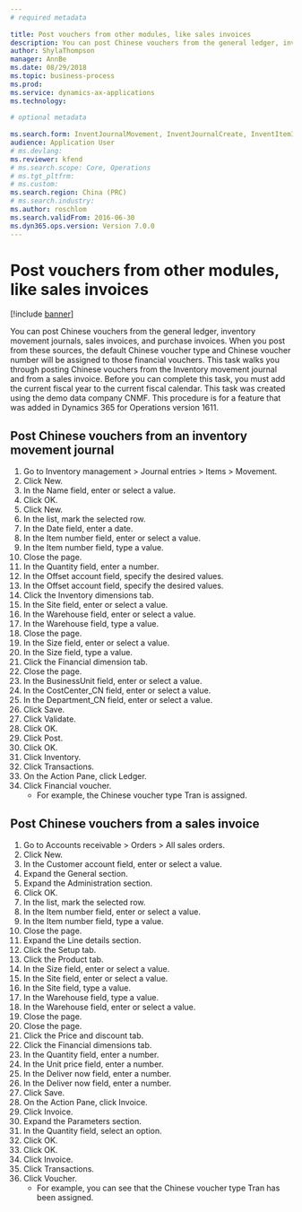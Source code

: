 ```yaml
--- 
# required metadata 
 
title: Post vouchers from other modules, like sales invoices
description: You can post Chinese vouchers from the general ledger, inventory movement journals, sales invoices, and purchase invoices. 
author: ShylaThompson
manager: AnnBe 
ms.date: 08/29/2018
ms.topic: business-process 
ms.prod:  
ms.service: dynamics-ax-applications 
ms.technology:  
 
# optional metadata 
 
ms.search.form: InventJournalMovement, InventJournalCreate, InventItemIdLookupSimple, InventLocationIdLookup, InventProductDimensionLookup, DimensionLookup, InventTrans, SalesTableListPage, SalesCreateOrder, SalesTable, SalesEditLines,  CustInvoiceJournal, CustTrans   
audience: Application User 
# ms.devlang:  
ms.reviewer: kfend
# ms.search.scope: Core, Operations 
# ms.tgt_pltfrm:  
# ms.custom:  
ms.search.region: China (PRC)
# ms.search.industry: 
ms.author: roschlom
ms.search.validFrom: 2016-06-30 
ms.dyn365.ops.version: Version 7.0.0 
---
```

# Post vouchers from other modules, like sales invoices

[!include [banner](../../includes/banner.md)]

You can post Chinese vouchers from the general ledger, inventory movement journals, sales invoices, and purchase invoices. When you post from these sources, the default Chinese voucher type and Chinese voucher number will be assigned to those financial vouchers.
This task walks you through posting Chinese vouchers from the Inventory movement journal and from a sales invoice.
Before you can complete this task, you must add the current fiscal year to the current fiscal calendar. This task was created using the demo data company CNMF. This procedure is for a feature that was added in Dynamics 365 for Operations version 1611.


## Post Chinese vouchers from an inventory movement journal
1. Go to Inventory management > Journal entries > Items > Movement.
2. Click New.
3. In the Name field, enter or select a value.
4. Click OK.
5. Click New.
6. In the list, mark the selected row.
7. In the Date field, enter a date.
8. In the Item number field, enter or select a value.
9. In the Item number field, type a value.
10. Close the page.
11. In the Quantity field, enter a number.
12. In the Offset account field, specify the desired values.
13. In the Offset account field, specify the desired values.
14. Click the Inventory dimensions tab.
15. In the Site field, enter or select a value.
16. In the Warehouse field, enter or select a value.
17. In the Warehouse field, type a value.
18. Close the page.
19. In the Size field, enter or select a value.
20. In the Size field, type a value.
21. Click the Financial dimension tab.
22. Close the page.
23. In the BusinessUnit field, enter or select a value.
24. In the CostCenter_CN field, enter or select a value.
25. In the Department_CN field, enter or select a value.
26. Click Save.
27. Click Validate.
28. Click OK.
29. Click Post.
30. Click OK.
31. Click Inventory.
32. Click Transactions.
33. On the Action Pane, click Ledger.
34. Click Financial voucher.
    * For example, the Chinese voucher type Tran is assigned.  

## Post Chinese vouchers from a sales invoice
1. Go to Accounts receivable > Orders > All sales orders.
2. Click New.
3. In the Customer account field, enter or select a value.
4. Expand the General section.
5. Expand the Administration section.
6. Click OK.
7. In the list, mark the selected row.
8. In the Item number field, enter or select a value.
9. In the Item number field, type a value.
10. Close the page.
11. Expand the Line details section.
12. Click the Setup tab.
13. Click the Product tab.
14. In the Size field, enter or select a value.
15. In the Site field, enter or select a value.
16. In the Site field, type a value.
17. In the Warehouse field, type a value.
18. In the Warehouse field, enter or select a value.
19. Close the page.
20. Close the page.
21. Click the Price and discount tab.
22. Click the Financial dimensions tab.
23. In the Quantity field, enter a number.
24. In the Unit price field, enter a number.
25. In the Deliver now field, enter a number.
26. In the Deliver now field, enter a number.
27. Click Save.
28. On the Action Pane, click Invoice.
29. Click Invoice.
30. Expand the Parameters section.
31. In the Quantity field, select an option.
32. Click OK.
33. Click OK.
34. Click Invoice.
35. Click Transactions.
36. Click Voucher.
    * For example, you can see that the Chinese voucher type Tran has been assigned.  

